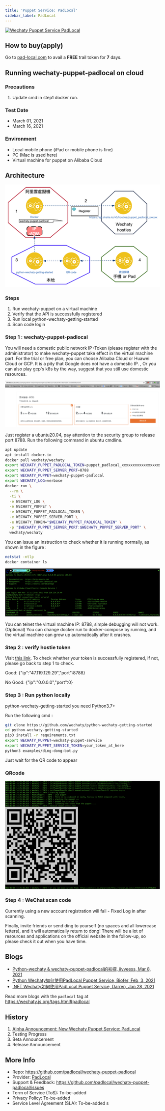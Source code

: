 ```yaml
---
title: 'Puppet Service: PadLocal'
sidebar_label: PadLocal
---
```


[![Wechaty Puppet Service PadLocal](https://img.shields.io/badge/Service-PadLocal-blue)](padlocal.md)

## How to buy(apply)

Go to [pad-local.com](http://pad-local.com/) to avail a **FREE** trail token for **7** days.

## Running wechaty-puppet-padlocal on cloud

### Precautions

1. Update cmd in step1 docker run.

### Test Date

- March 01, 2021
- March 16, 2021

### Environment

- Local mobile phone (iPad or mobile phone is fine)
- PC (Mac is used here)
- Virtual machine for puppet on Alibaba Cloud

## Architecture

![Architecture](../../static/img/docs/references/puppet-services/padlocal/architecture.webp)

### Steps

1. Run wechaty-puppet on a virtual machine
2. Verify that the API is successfully registered
3. Run local python-wechaty-getting-started
4. Scan code login

### Step 1 : wechaty-puppet-padlocal

You will need a domestic public network IP+Token (please register with the administrator) to make wechaty-puppet take effect in the virtual machine part. For the trial or free plan, you can choose Alibaba Cloud or Huawei Cloud or GCP. It is a pity that Google does not have a domestic IP. , Or you can also play gcp's k8s by the way, suggest that you still use domestic resources.

![Step 1](../../static/img/docs/references/puppet-services/padlocal/step-1.webp)

Just register a ubuntu20.04, pay attention to the security group to release port 8788.
Run the following command in ubuntu cmdline.

```sh
apt update
apt install docker.io
docker pull wechaty/wechaty
export WECHATY_PUPPET_PADLOCAL_TOKEN=puppet_padlocal_xxxxxxxxxxxxxxxxxx
export WECHATY_PUPPET_SERVER_PORT=8788
export WECHATY_PUPPET=wechaty-puppet-padlocal
export WECHATY_LOG=verbose
docker run \
  --rm \
  -ti \
  -e WECHATY_LOG \
  -e WECHATY_PUPPET \
  -e WECHATY_PUPPET_PADLOCAL_TOKEN \
  -e WECHATY_PUPPET_SERVER_PORT \
  -e WECHATY_TOKEN="$WECHATY_PUPPET_PADLOCAL_TOKEN" \
  -p "$WECHATY_PUPPET_SERVER_PORT:$WECHATY_PUPPET_SERVER_PORT" \
  wechaty/wechaty
```

You can issue an instruction to check whether it is running normally, as shown in the figure :

```sh
netstat -ntlp
docker container ls
```

![Step 1-terminal](../../static/img/docs/references/puppet-services/padlocal/step-1-terminal.webp)

You can telnet the virtual machine IP: 8788, simple debugging will not work.
(Optional) You can change docker run to docker-compose by running, and the virtual machine can grow up automatically after it crashes.

### Step 2 : verify hostie token

Visit [this link](https://api.chatie.io/v0/hosties/puppet_padlocal_xxxxxxxx).
To check whether your token is successfully registered, if not, please go back to step 1 to check.

Good:
{"ip":"47.119.129.29","port":8788}

No Good:
{"ip":"0.0.0.0","port":0}

### Step 3 : Run python locally

python-wechaty-getting-started you need Python3.7+

Run the following cmd :

```sh
git clone https://github.com/wechaty/python-wechaty-getting-started
cd python-wechaty-getting-started
pip3 install -r requirements.txt
export WECHATY_PUPPET=wechaty-puppet-service
export WECHATY_PUPPET_SERVICE_TOKEN=your_token_at_here
python3 examples/ding-dong-bot.py
```

Just wait for the QR code to appear

### QRcode

![QRCode](../../static/img/docs/references/puppet-services/padlocal/qrcode.webp)

### Step 4 : WeChat scan code

Currently using a new account registration will fail - Fixed
Log in after scanning.

Finally, invite friends or send ding to yourself (no spaces and all lowercase letters), and it will automatically return to dong!
There will be a lot of resources and applications on the official website in the follow-up, so please check it out when you have time.

## Blogs

- [Python-wechaty & wechaty-puppet-padlocal的初探, iivveess, Mar 8, 2021](https://wechaty.js.org/2021/03/08/python-wechaty-and-wechaty-puppet-padlocal/)
- [Python Wechaty如何使用PadLocal Puppet Service, Biofer, Feb, 3, 2021](https://wechaty.js.org/2021/02/03/python-wechaty-for-padlocal-puppet-service/)
- [.NET Wechaty如何使用PadLocal Puppet Service, Darren, Jan 28, 2021](https://wechaty.js.org/2021/01/28/csharp-wechaty-for-padlocal-puppet-service/)

Read more blogs with the `padlocal` tag at <https://wechaty.js.org/tags.html#padlocal>

## History

1. [Alpha Announcement: New Wechaty Puppet Service: PadLocal](https://wechaty.js.org/2020/10/12/puppet-padlocal-intro/)
1. Testing Progress
1. Beta Announcement
1. Release Announcement

## More Info

- Repo: <https://github.com/padlocal/wechaty-puppet-padlocal>
- Provider: [PadLocal](https://github.com/padlocal)
- Support & Feedback: <https://github.com/padlocal/wechaty-puppet-padlocal/issues>
- Term of Service (ToS): To-be-added
- Privacy Policy: To-be-added
- Service Level Agreement (SLA): To-be-added
s